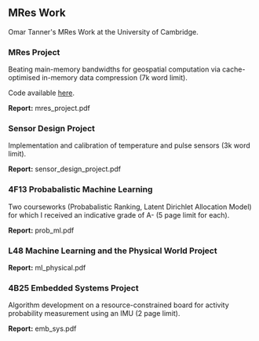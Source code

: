 ## MRes Work

Omar Tanner's MRes Work at the University of Cambridge.

### MRes Project

Beating main-memory bandwidths for geospatial computation via cache-optimised in-memory data compression (7k word limit).

Code available [here]([url](https://github.com/omarathon/compression-geospatial)).

**Report:** mres_project.pdf

### Sensor Design Project

Implementation and calibration of temperature and pulse sensors (3k word limit).

**Report:**  sensor_design_project.pdf

### 4F13 Probabalistic Machine Learning

Two courseworks (Probabalistic Ranking, Latent Dirichlet Allocation Model) for which I received an indicative grade of A- (5 page limit for each). 

**Report:** prob_ml.pdf

### L48 Machine Learning and the Physical World Project

**Report:** ml_physical.pdf

### 4B25 Embedded Systems Project

Algorithm development on a resource-constrained board for activity probability measurement using an IMU (2 page limit).

**Report:** emb_sys.pdf
